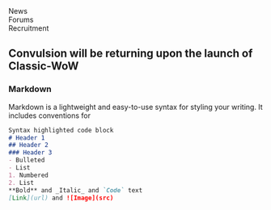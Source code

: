 <!DOCTYPE html>
<html>
    <head>
        <div id="Tabs">
            <div> News </div>
            <div> Forums </div>
            <div> Recruitment </div>
        </div>
    </head>

## Convulsion will be returning upon the launch of Classic-WoW

### Markdown

Markdown is a lightweight and easy-to-use syntax for styling your writing. It includes conventions for

```markdown
Syntax highlighted code block
# Header 1
## Header 2
### Header 3
- Bulleted
- List
1. Numbered
2. List
**Bold** and _Italic_ and `Code` text
[Link](url) and ![Image](src)
```
</html>
